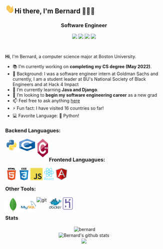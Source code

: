 <!-- ### Hi there 👋 -->

<!--
**bmulaw/bmulaw** is a ✨ _special_ ✨ repository because its `README.md` (this file) appears on your GitHub profile.

Here are some ideas to get you started:

- 🔭 I’m currently working on ...
- 🌱 I’m currently learning ...
- 👯 I’m looking to collaborate on ...
- 🤔 I’m looking for help with ...
- 💬 Ask me about ...
- 📫 How to reach me: ...
- 😄 Pronouns: ...
- ⚡ Fun fact: ...
-->


# <h2> <img src="https://raw.githubusercontent.com/ABSphreak/ABSphreak/master/gifs/Hi.gif" width="30px">Hi there, I'm Bernard 🧑🏾‍💻</h2>
<h3 align="center"> Software Engineer</h3>
<div align="center">

[<img height="30" src="https://img.shields.io/badge/twitter-%231DA1F2.svg?&style=for-the-badge&logo=twitter&logoColor=white" />](https://twitter.com/makethevotes)
[<img height="30" src="https://img.shields.io/badge/linkedin-%230077B5.svg?&style=for-the-badge&logo=linkedin&logoColor=white" />](https://www.linkedin.com/in/bmulaw)
[<img height="30" src = "https://img.shields.io/badge/instagram-%23E4405F.svg?&style=for-the-badge&logo=instagram&logoColor=white" />](https://www.instagram.com/bernard.tech/)
[<img height="30" src="https://img.shields.io/badge/gmail-D14836?&style=for-the-badge&logo=gmail&logoColor=white" />](mailto:bmulaw@bu.edu)
<br/>
 </div>
 <br/>


**Hi**, I'm Bernard, a computer science major at Boston University.

- 📚 I’m currently working on **completing my CS degree (May 2022)**. 
- 💬 Background: I was a software engineer intern at Goldman Sachs and currently, I am a student leader at BU's National Society of Black Engineers and at Hack 4 Impact
- 🌱 I’m currently learning **Java and Django**.
- 👀 I’m looking to **begin my software engineering career** as a new grad
- 📫 Feel free to ask anything [here](mailto:bmulaw@bu.edu)
- ⚡ Fun fact: I have visited 16 countries so far!
- 💻 Favorite Language: 🐍 Python!
<h3 align="left">Backend Languagues:</h3>

<a href="https://www.python.org" target="_blank"> <img align="left" src="https://raw.githubusercontent.com/devicons/devicon/master/icons/python/python-original.svg" alt="python" width="40" height="40"/> </a>

<a href="https://nodejs.org" target="_blank"> <img align="left" src="https://raw.githubusercontent.com/devicons/devicon/master/icons/c/c-original.svg" alt="C" width="60" height="40"/> </a>

<a href="https://nodejs.org" target="_blank"> <img align="left" src="https://raw.githubusercontent.com/devicons/devicon/master/icons/cplusplus/cplusplus-original.svg" alt="C" width="40" height="60"/> </a>

<!-- <a href="https://nodejs.org" target="_blank"> <img align="left" src="https://raw.githubusercontent.com/devicons/devicon/master/icons/java/java-original.svg" alt="C" width="60" height="40"/> </a> -->

<br/>
<br/>

<h3 align="left">Frontend Languagues:</h3>

<a href="https://www.w3.org/html/" target="_blank"> <img align="left" src = "https://raw.githubusercontent.com/devicons/devicon/master/icons/html5/html5-original-wordmark.svg" alt="html" width="40" height="40"/> </a>

<a href="https://www.w3schools.com/css/" target="_blank"> <img align="left" align="left" src="https://raw.githubusercontent.com/devicons/devicon/master/icons/css3/css3-original-wordmark.svg" alt="css3" width="40" height="40"/></a>

<a href="https://developer.mozilla.org/en-US/docs/Web/JavaScript" target="_blank"> <img align="left" src="https://raw.githubusercontent.com/devicons/devicon/master/icons/javascript/javascript-original.svg" alt="javascript" width="40" height="40"/> </a>

<a href="https://reactjs.org/" target="_blank"> <img align="left" src="https://raw.githubusercontent.com/devicons/devicon/master/icons/react/react-original-wordmark.svg" alt="react" width="40" height="40"/> </a>

<a href="https://www.angular.io/" target="_blank"> <img align="left" src="https://raw.githubusercontent.com/devicons/devicon/master/icons/angularjs/angularjs-original.svg" alt="angular" width="40" height="40"/> </a>

<br/>
<br/>

<h3 align="left">Other Tools:</h3>

<a href="https://www.mysql.com/" target="_blank"> <img align="left" src="https://raw.githubusercontent.com/devicons/devicon/master/icons/mongodb/mongodb-original.svg" alt="mysql" width="50" height="50"/> </a>

<a href="https://www.mysql.com/" target="_blank"> <img align="left" src="https://raw.githubusercontent.com/devicons/devicon/master/icons/mysql/mysql-original-wordmark.svg" alt="mysql" width="50" height="50"/> </a>
 
<a href="https://git-scm.com/" target="_blank"> <img align="left" src="https://www.vectorlogo.zone/logos/git-scm/git-scm-icon.svg" alt="git" width="40" height="40"/> </a>

<a href="https://www.docker.com/" target="_blank"> <img align="left" src="https://raw.githubusercontent.com/devicons/devicon/master/icons/docker/docker-original-wordmark.svg" alt="docker" width="40" height="40"/></a>

<a href="https://firebase.google.com/" target="_blank"> <img align="left" src="https://raw.githubusercontent.com/devicons/devicon/master/icons/heroku/heroku-original.svg" alt="firebase" width="40" height="40"/></a>


<br/>
<br/>

### Stats
      
<p align="center">&nbsp;<img align="center" src="http://github-readme-streak-stats.herokuapp.com/?user=bmulaw&theme=synthwave&hide_border=true)](https://git.io/streak-stats" alt="bernard" />
 <br>
  <img align="center"  src="https://github-readme-stats.vercel.app/api?username=bmulaw&show_icons=true&include_all_commits=true&theme=material-palenight" alt="Bernard's github stats" />
  <br>
  <img align="center" src="https://github-readme-stats.vercel.app/api/top-langs/?username=bmulaw&layout=compact&theme=material-palenight" />
</p>


